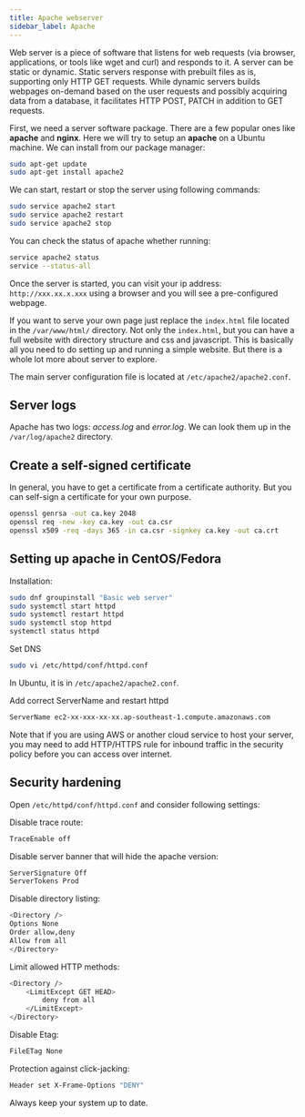 ```yaml
---
title: Apache webserver
sidebar_label: Apache
---
```


Web server is a piece of software that listens for web requests (via browser,
applications, or tools like wget and curl) and responds to it. A server can be
static or dynamic. Static servers response with prebuilt files as is, supporting
only HTTP GET requests. While dynamic servers builds webpages on-demand based on
the user requests and possibly acquiring data from a database, it facilitates
HTTP POST, PATCH in addition to GET requests.

First, we need a server software package. There are a few popular ones like
**apache** and **nginx**. Here we will try to setup an **apache** on a Ubuntu
machine. We can install from our package manager:
```bash
sudo apt-get update
sudo apt-get install apache2
```

We can start, restart or stop the server using following commands:
```bash
sudo service apache2 start
sudo service apache2 restart
sudo service apache2 stop
```

You can check the status of apache whether running:
```bash
service apache2 status
service --status-all
```

Once the server is started, you can visit your ip address: `http://xxx.xx.x.xxx`
using a browser and you will see a pre-configured webpage.

If you want to serve your own page just replace the `index.html` file located in
the `/var/www/html/` directory. Not only the `index.html`, but you can have a
full website with directory structure and css and javascript. This is basically
all you need to do setting up and running a simple website. But there is a whole
lot more about server to explore.

The main server configuration file is located at `/etc/apache2/apache2.conf`.

## Server logs

Apache has two logs: *access.log* and *error.log*. We can look them up in the
`/var/log/apache2` directory.


## Create a self-signed certificate

In general, you have to get a certificate from a certificate authority. But you
can self-sign a certificate for your own purpose.

```bash
openssl genrsa -out ca.key 2048
openssl req -new -key ca.key -out ca.csr
openssl x509 -req -days 365 -in ca.csr -signkey ca.key -out ca.crt
```

## Setting up apache in CentOS/Fedora

Installation:
```bash
sudo dnf groupinstall "Basic web server"
sudo systemctl start httpd
sudo systemctl restart httpd
sudo systemctl stop httpd
systemctl status httpd
```

Set DNS
```bash
sudo vi /etc/httpd/conf/httpd.conf
```
In Ubuntu, it is in `/etc/apache2/apache2.conf`.

Add correct ServerName and restart httpd
```bash
ServerName ec2-xx-xxx-xx-xx.ap-southeast-1.compute.amazonaws.com
```
Note that if you are using AWS or another cloud service to host your server, you
may need to add HTTP/HTTPS rule for inbound traffic in the security policy
before you can access over internet.

## Security hardening

Open `/etc/httpd/conf/httpd.conf` and consider following settings:

Disable trace route:
```bash
TraceEnable off
```

Disable server banner that will hide the apache version:
```bash
ServerSignature Off
ServerTokens Prod
```

Disable directory listing:
```bash
<Directory />
Options None
Order allow,deny
Allow from all
</Directory>
```

Limit allowed HTTP methods:
```bash
<Directory />
    <LimitExcept GET HEAD>
        deny from all
    </LimitExcept>
</Directory>
```

Disable Etag:
```bash
FileETag None
```

Protection against click-jacking:
```bash
Header set X-Frame-Options "DENY"
```

Always keep your system up to date.
